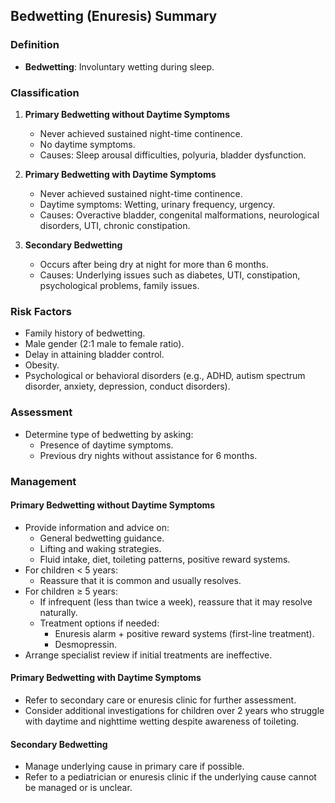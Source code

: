 ## Bedwetting (Enuresis) Summary

### Definition
- **Bedwetting**: Involuntary wetting during sleep.

### Classification
1. **Primary Bedwetting without Daytime Symptoms**
   - Never achieved sustained night-time continence.
   - No daytime symptoms.
   - Causes: Sleep arousal difficulties, polyuria, bladder dysfunction.

2. **Primary Bedwetting with Daytime Symptoms**
   - Never achieved sustained night-time continence.
   - Daytime symptoms: Wetting, urinary frequency, urgency.
   - Causes: Overactive bladder, congenital malformations, neurological disorders, UTI, chronic constipation.

3. **Secondary Bedwetting**
   - Occurs after being dry at night for more than 6 months.
   - Causes: Underlying issues such as diabetes, UTI, constipation, psychological problems, family issues.

### Risk Factors
- Family history of bedwetting.
- Male gender (2:1 male to female ratio).
- Delay in attaining bladder control.
- Obesity.
- Psychological or behavioral disorders (e.g., ADHD, autism spectrum disorder, anxiety, depression, conduct disorders).

### Assessment
- Determine type of bedwetting by asking:
  - Presence of daytime symptoms.
  - Previous dry nights without assistance for 6 months.

### Management
#### Primary Bedwetting without Daytime Symptoms
- Provide information and advice on:
  - General bedwetting guidance.
  - Lifting and waking strategies.
  - Fluid intake, diet, toileting patterns, positive reward systems.
- For children < 5 years:
  - Reassure that it is common and usually resolves.
- For children ≥ 5 years:
  - If infrequent (less than twice a week), reassure that it may resolve naturally.
  - Treatment options if needed:
    - Enuresis alarm + positive reward systems (first-line treatment).
    - Desmopressin.
- Arrange specialist review if initial treatments are ineffective.

#### Primary Bedwetting with Daytime Symptoms
- Refer to secondary care or enuresis clinic for further assessment.
- Consider additional investigations for children over 2 years who struggle with daytime and nighttime wetting despite awareness of toileting.

#### Secondary Bedwetting
- Manage underlying cause in primary care if possible.
- Refer to a pediatrician or enuresis clinic if the underlying cause cannot be managed or is unclear.